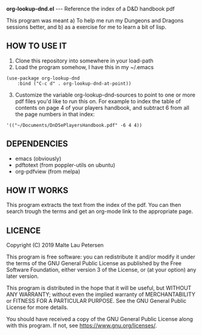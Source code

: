 **org-lookup-dnd.el** --- Reference the index of a D&D handbook pdf

This program was meant a) To help me run my Dungeons and Dragons sessions
better, and b) as a exercise for me to learn a bit of lisp.


## HOW TO USE IT
1. Clone this repository into somewhere in your load-path
2. Load the program somehow, I have this in my ~/.emacs

```emacs-lisp
(use-package org-lookup-dnd
    :bind ("C-c d" . org-lookup-dnd-at-point))
```

3. Customize the variable org-lookup-dnd-sources to point to
one or more pdf files you'd like to run this on. For example
to index the table of contents on page 4 of your players handbook,
and subtract 6 from all the page numbers in that index:

```emacs-lisp
'(("~/Documents/DnD5ePlayersHandbook.pdf" -6 4 4))
```

## DEPENDENCIES
- emacs (obviously)
- pdftotext (from poppler-utils on ubuntu)
- org-pdfview (from melpa)

## HOW IT WORKS
This program extracts the text from the index of the pdf. You can then
search trough the terms and get an org-mode link to the appropriate page.


## LICENCE
Copyright (C) 2019 Malte Lau Petersen

This program is free software: you can redistribute it and/or modify
it under the terms of the GNU General Public License as published by
the Free Software Foundation, either version 3 of the License, or
(at your option) any later version.

This program is distributed in the hope that it will be useful,
but WITHOUT ANY WARRANTY; without even the implied warranty of
MERCHANTABILITY or FITNESS FOR A PARTICULAR PURPOSE.  See the
GNU General Public License for more details.

You should have received a copy of the GNU General Public License
along with this program.  If not, see <https://www.gnu.org/licenses/>.
